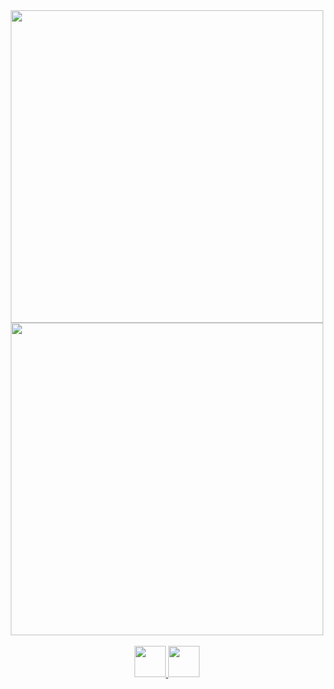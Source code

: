 
<div align="center">
<a href="https://github.com/the-romantic-dev"><img src="https://shields.io/badge/Android_developer-green?logo=android&logoColor=white" width="500"/></a>
</div>

<div align="center">
<a href="https://github.com/the-romantic-dev"><img src="https://img.shields.io/badge/Solidity_developer-grey?logo=solidity&logoColor=white" width="500"/></a>
</div>


<br/>

<div align="center">
  <a href="https://www.linkedin.com/in/yury-valentinasov-5a8898230">
  <img src="https://img.shields.io/badge/LinkedIn-blue?logo=linkedin&logoColor=white" height="50"/>
  </a>
  <a href="https://t.me/TheRomantic20">
    <img src="https://shields.io/badge/Telegram-2AABEE?logo=telegram&logoColor=white" height="50"/>
  </a>
</div>


